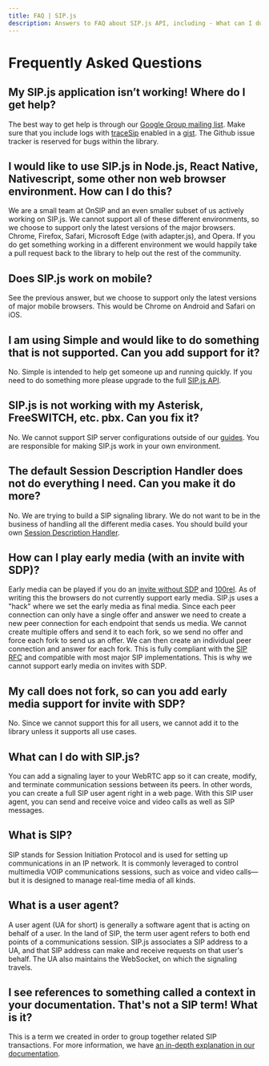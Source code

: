 ```yaml
---
title: FAQ | SIP.js
description: Answers to FAQ about SIP.js API, including - What can I do with SIP.js? What is SIP? What browsers support SIP.js (and WebRTC)?
---
```


# Frequently Asked Questions

## My SIP.js application isn’t working!  Where do I get help?
The best way to get help is through our [Google Group mailing list](https://groups.google.com/forum/#!forum/sip_js). Make sure that you include logs with [traceSip](/api/0.15.0/wstransport#tracesip) enabled in a [gist](https://gist.github.com/). The Github issue tracker is reserved for bugs within the library.

## I would like to use SIP.js in Node.js, React Native, Nativescript, some other non web browser environment. How can I do this?
We are a small team at OnSIP and an even smaller subset of us actively working on SIP.js. We cannot support all of these different environments, so we choose to support only the latest versions of the major browsers. Chrome, Firefox, Safari, Microsoft Edge (with adapter.js), and Opera. If you do get something working in a different environment we would happily take a pull request back to the library to help out the rest of the community.

## Does SIP.js work on mobile?
See the previous answer, but we choose to support only the latest versions of major mobile browsers. This would be Chrome on Android and Safari on iOS.

## I am using Simple and would like to do something that is not supported. Can you add support for it?
No. Simple is intended to help get someone up and running quickly. If you need to do something more please upgrade to the full [SIP.js API](/api/0.15.0/).

## SIP.js is not working with my Asterisk, FreeSWITCH, etc. pbx. Can you fix it?
No. We cannot support SIP server configurations outside of our [guides](/guides/server-configuration/). You are responsible for making SIP.js work in your own environment.

## The default Session Description Handler does not do everything I need. Can you make it do more?
No. We are trying to build a SIP signaling library. We do not want to be in the business of handling all the different media cases. You should build your own [Session Description Handler](/api/0.15.0/sessionDescriptionHandler/).

## How can I play early media (with an invite with SDP)?
Early media can be played if you do an [invite without SDP](/api/0.15.0/ua/#invitetarget-options-modifiers) and [100rel](/api/0.15.0/ua_configuration_parameters/#rel100). As of writing this the browsers do not currently support early media. SIP.js uses a "hack" where we set the early media as final media. Since each peer connection can only have a single offer and answer we need to create a new peer connection for each endpoint that sends us media. We cannot create multiple offers and send it to each fork, so we send no offer and force each fork to send us an offer. We can then create an individual peer connection and answer for each fork. This is fully compliant with the [SIP RFC](https://tools.ietf.org/html/rfc3261) and compatible with most major SIP implementations. This is why we cannot support early media on invites with SDP.

## My call does not fork, so can you add early media support for invite with SDP?
No. Since we cannot support this for all users, we cannot add it to the library unless it supports all use cases.

## What can I do with SIP.js?
You can add a signaling layer to your WebRTC app so it can create, modify, and terminate communication sessions between its peers. In other words, you can create a full SIP user agent right in a web page. With this SIP user agent, you can send and receive voice and video calls as well as SIP messages.

## What is SIP?
SIP stands for Session Initiation Protocol and is used for setting up communications in an IP network. It is commonly leveraged to control multimedia VOIP communications sessions, such as voice and video calls— but it is designed to manage real-time media of all kinds.

## What is a user agent?
A user agent (UA for short) is generally a software agent that is acting on behalf of a user. In the land of SIP, the term user agent refers to both end points of a communications session. SIP.js associates a SIP address to a UA, and that SIP address can make and receive requests on that user's behalf. The UA also maintains the WebSocket, on which the signaling travels.

## I see references to something called a context in your documentation. That's not a SIP term! What is it?
This is a term we created in order to group together related SIP transactions.  For more information, we have [an in-depth explanation in our documentation](/api/0.15.0/context/).
